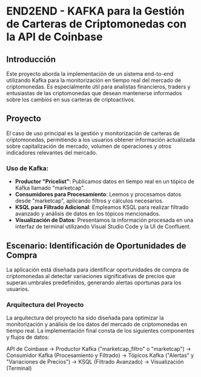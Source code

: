 # END2END - KAFKA para la Gestión de Carteras de Criptomonedas con la API de Coinbase 

## Introducción
Este proyecto aborda la implementación de un sistema end-to-end utilizando Kafka para la monitorización en tiempo real del mercado de criptomonedas. Es especialmente útil para analistas financieros, traders y entusiastas de las criptomonedas que desean mantenerse informados sobre los cambios en sus carteras de criptoactivos.

## Proyecto
El caso de uso principal es la gestión y monitorización de carteras de criptomonedas, permitiendo a los usuarios obtener información actualizada sobre capitalización de mercado, volumen de operaciones y otros indicadores relevantes del mercado.

### Uso de Kafka:

- **Productor "Pricelist"**: Publicamos datos en tiempo real en un tópico de Kafka llamado "marketcap".
- **Consumidores para Procesamiento**: Leemos y procesamos datos desde "marketcap", aplicando filtros y cálculos necesarios.
- **KSQL para Filtrado Adicional**: Empleamos KSQL para realizar filtrado avanzado y análisis de datos en los tópicos mencionados.
- **Visualización de Datos**: Presentamos la información procesada en una interfaz de terminal utilizando Visual Studio Code y la UI de Confluent.

## Escenario: Identificación de Oportunidades de Compra
La aplicación está diseñada para identificar oportunidades de compra de criptomonedas al detectar variaciones significativas de precios que superan umbrales predefinidos, generando alertas oportunas para los usuarios.

### Arquitectura del Proyecto

La arquitectura del proyecto ha sido diseñada para optimizar la monitorización y análisis de los datos del mercado de criptomonedas en tiempo real. La implementación final consta de los siguientes componentes y flujos de datos:

API de Coinbase → Productor Kafka ("marketcap_filtro" o "marketcap") → Consumidor Kafka (Procesamiento y Filtrado)
→ Tópicos Kafka ("Alertas" y "Variaciones de Precios") → KSQL (Filtrado Avanzado) → Visualización (Terminal) 






